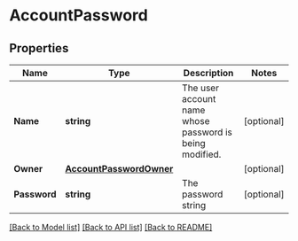 # AccountPassword

## Properties

Name | Type | Description | Notes
------------ | ------------- | ------------- | -------------
**Name** | **string** | The user account name whose password is being modified. | [optional] 
**Owner** | [**AccountPasswordOwner**](account_password_owner.md) |  | [optional] 
**Password** | **string** | The password string | [optional] 

[[Back to Model list]](../README.md#documentation-for-models) [[Back to API list]](../README.md#documentation-for-api-endpoints) [[Back to README]](../README.md)


